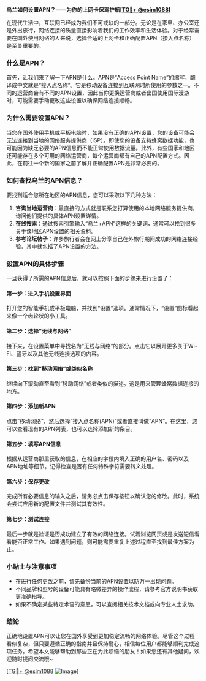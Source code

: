 **乌兰如何设置APN？——为你的上网卡保驾护航[[TG💪+ @esim1088](https://t.me/s/esim1088)]**

在现代生活中，互联网已经成为我们不可或缺的一部分。无论是在家里、办公室还是外出旅行，网络连接的质量直接影响着我们的工作效率和生活体验。对于经常需要在国外使用网络的人来说，选择合适的上网卡和正确配置APN（接入点名称）是至关重要的。

### 什么是APN？

首先，让我们来了解一下APN是什么。APN是“Access Point Name”的缩写，翻译成中文就是“接入点名称”。它是移动设备连接到互联网时所使用的参数之一。不同的运营商会有不同的APN设置，因此当你更换运营商或者出国使用国际漫游时，可能需要手动更改这些设置以确保网络连接顺畅。

### 为什么需要设置APN？

当您在国外使用手机或平板电脑时，如果没有正确的APN设置，您的设备可能会无法连接到当地的网络服务提供商（ISP）。即使您的设备支持蜂窝数据功能，也可能因为缺乏必要的APN信息而不能正常使用数据流量。此外，有些国家和地区还可能存在多个可用的网络运营商，每个运营商都有自己的APN配置方式。因此，在前往一个新的国家之前了解并正确配置APN是非常必要的。

### 如何查找乌兰的APN信息？

要找到适合您所在地区的APN信息，您可以采取以下几种方法：

1. **咨询当地运营商**：最直接的方式就是联系您打算使用的本地网络服务提供商，询问他们提供的具体APN设置详情。
2. **在线搜索**：通过搜索引擎输入“乌兰+APN”这样的关键词，通常可以找到很多关于该地区APN设置的相关资料。
3. **参考论坛帖子**：许多旅行者会在网上分享自己在外旅行期间成功的网络连接经验，其中就包括了APN设置的方法。

### 设置APN的具体步骤

一旦获得了所需的APN信息后，就可以按照下面的步骤来进行设置了：

#### 第一步：进入手机设置界面
打开您的智能手机或平板电脑，并找到“设置”选项。通常情况下，“设置”图标看起来像一个齿轮状的小工具。

#### 第二步：选择“无线与网络”
接下来，在设置菜单中寻找名为“无线与网络”的部分。点击它以展开更多关于Wi-Fi、蓝牙以及其他无线连接选项的内容。

#### 第三步：找到“移动网络”或类似名称
继续向下滚动直至看到“移动网络”或者类似的描述。这是用来管理蜂窝数据连接的地方。

#### 第四步：添加新APN
点击“移动网络”，然后选择“接入点名称(APN)”或者直接叫做“APN”。在这里，您可以查看现有的APN列表，也可以选择添加新的条目。

#### 第五步：填写APN信息
根据从运营商那里获取的信息，在相应的字段内填入正确的用户名、密码以及APN地址等细节。记得检查是否有任何特殊字符需要转义处理。

#### 第六步：保存更改
完成所有必要信息的输入之后，请务必点击保存按钮以确认您的修改。此时，系统会尝试应用新的配置文件并测试其有效性。

#### 第七步：测试连接
最后一步就是验证是否成功建立了有效的网络连接。试着浏览网页或是发送短信看看能否正常工作。如果遇到问题，则可能需要重复上述过程直至找到最佳方案为止。

### 小贴士与注意事项

- 在进行任何更改之前，请先备份当前的APN设置以防万一出现问题。
- 不同品牌和型号的设备可能具有略微差异的操作流程，请参考官方说明书获取更准确指导。
- 如果不确定某些特定术语的意思，可以查阅相关技术文档或向专业人士求助。

### 结论

正确地设置APN可以让您在国外享受到更加稳定流畅的网络体验。尽管这个过程看似复杂，但只要遵循正确的指南并且保持耐心，相信每位用户都能够顺利完成这项任务。希望本文能够帮助到那些正在为此烦恼的朋友！如果您还有其他疑问，欢迎随时提问交流哦~

[[TG💪+ @esim1088](https://t.me/s/esim1088) ![Image](https://i.postimg.cc/4NQfJmqS/Snipaste-2025-05-13-00-14-12.png)]